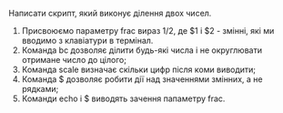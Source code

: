 Написати скрипт, який виконує ділення двох чисел.
1. Присвоюємо параметру frac  вираз $1/$2, де $1 i  $2 - змінні, які ми вводимo з клавіатури в термінал. 
2. Команда bc дозволяє ділити будь-які числа і не округлювати отримане число до цілого;
3. Команда scale визначає скільки цифр після коми виводити;
4. Команда $ дозволяє робити дії над значеннями змінних, а не рядками;
5. Команди echo i $ виводять зачення папаметру frac.

